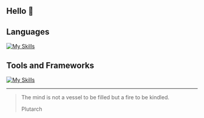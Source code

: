 ## Hello 🦀

## Languages
[![My Skills](https://skillicons.dev/icons?i=html,css,js,ts,rust,python,mysql&theme=dark&perline=4)](https://skillicons.dev)
          
## Tools and Frameworks
[![My Skills](https://skillicons.dev/icons?i=angular,react,nextjs,git&theme=dark)](https://skillicons.dev)
          
-----
> The mind is not a vessel to be filled but a fire to be kindled.
>
>  Plutarch
